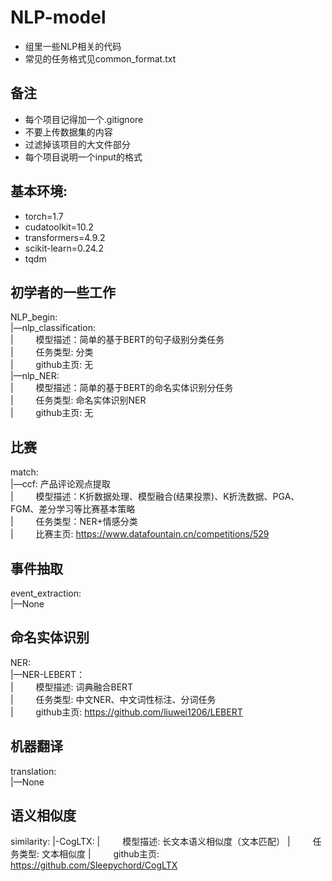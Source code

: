 # NLP-model
- 组里一些NLP相关的代码  
- 常见的任务格式见common_format.txt

## 备注
- 每个项目记得加一个.gitignore  
- 不要上传数据集的内容  
- 过滤掉该项目的大文件部分  
- 每个项目说明一个input的格式  

## 基本环境: 
- torch=1.7  
- cudatoolkit=10.2  
- transformers=4.9.2  
- scikit-learn=0.24.2  
- tqdm


## 初学者的一些工作
NLP_begin:   
|—nlp_classification:  
| 　 　模型描述：简单的基于BERT的句子级别分类任务  
| 　 　任务类型: 分类  
| 　 　github主页: 无  
|—nlp_NER:  
| 　 　模型描述：简单的基于BERT的命名实体识别分任务  
| 　 　任务类型: 命名实体识别NER  
| 　 　github主页: 无  

## 比赛
match:  
|—ccf: 产品评论观点提取  
| 　 　模型描述：K折数据处理、模型融合(结果投票)、K折洗数据、PGA、FGM、差分学习等比赛基本策略    
| 　 　任务类型：NER+情感分类  
| 　 　比赛主页: https://www.datafountain.cn/competitions/529  


## 事件抽取
event_extraction:  
|—None

## 命名实体识别
NER:  
|—NER-LEBERT：  
| 　 　模型描述: 词典融合BERT   
| 　 　任务类型: 中文NER、中文词性标注、分词任务   
| 　 　github主页: https://github.com/liuwei1206/LEBERT  

## 机器翻译
translation:  
|—None  

## 语义相似度
similarity:
|-CogLTX:
| 　 　模型描述: 长文本语义相似度（文本匹配）
| 　 　任务类型: 文本相似度
| 　 　github主页: https://github.com/Sleepychord/CogLTX
